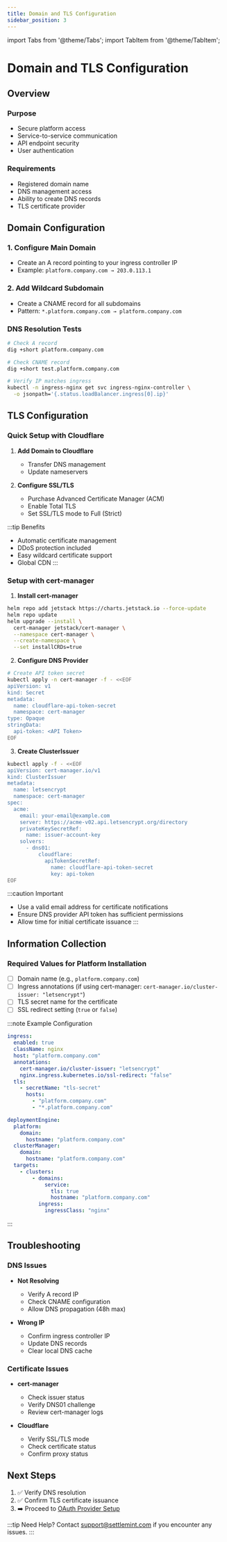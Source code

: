 ```yaml
---
title: Domain and TLS Configuration
sidebar_position: 3
---
```


import Tabs from '@theme/Tabs';
import TabItem from '@theme/TabItem';

# Domain and TLS Configuration

## Overview

<div className="row margin-bottom--lg">
<div className="col col--6">

### Purpose
* Secure platform access
* Service-to-service communication
* API endpoint security
* User authentication

</div>
<div className="col col--6">

### Requirements
* Registered domain name
* DNS management access
* Ability to create DNS records
* TLS certificate provider

</div>
</div>

## Domain Configuration

<Tabs>
<TabItem value="setup" label="Setup Steps" default>

### 1. Configure Main Domain
* Create an A record pointing to your ingress controller IP
* Example: `platform.company.com → 203.0.113.1`

### 2. Add Wildcard Subdomain
* Create a CNAME record for all subdomains
* Pattern: `*.platform.company.com → platform.company.com`

</TabItem>
<TabItem value="validation" label="Validation">

### DNS Resolution Tests
```bash
# Check A record
dig +short platform.company.com

# Check CNAME record
dig +short test.platform.company.com

# Verify IP matches ingress
kubectl -n ingress-nginx get svc ingress-nginx-controller \
  -o jsonpath='{.status.loadBalancer.ingress[0].ip}'
```

</TabItem>
</Tabs>

## TLS Configuration

<Tabs>
<TabItem value="cloudflare" label="Cloudflare (Recommended)" default>

### Quick Setup with Cloudflare

1. **Add Domain to Cloudflare**
   * Transfer DNS management
   * Update nameservers

2. **Configure SSL/TLS**
   * Purchase Advanced Certificate Manager (ACM)
   * Enable Total TLS
   * Set SSL/TLS mode to Full (Strict)

:::tip Benefits
* Automatic certificate management
* DDoS protection included
* Easy wildcard certificate support
* Global CDN
:::

</TabItem>
<TabItem value="certmanager" label="cert-manager">

### Setup with cert-manager

1. **Install cert-manager**
```bash
helm repo add jetstack https://charts.jetstack.io --force-update
helm repo update
helm upgrade --install \
  cert-manager jetstack/cert-manager \
  --namespace cert-manager \
  --create-namespace \
  --set installCRDs=true
```

2. **Configure DNS Provider**
```bash
# Create API token secret
kubectl apply -n cert-manager -f - <<EOF
apiVersion: v1
kind: Secret
metadata:
  name: cloudflare-api-token-secret
  namespace: cert-manager
type: Opaque
stringData:
  api-token: <API Token>
EOF
```

3. **Create ClusterIssuer**
```bash
kubectl apply -f - <<EOF
apiVersion: cert-manager.io/v1
kind: ClusterIssuer
metadata:
  name: letsencrypt
  namespace: cert-manager
spec:
  acme:
    email: your-email@example.com
    server: https://acme-v02.api.letsencrypt.org/directory
    privateKeySecretRef:
      name: issuer-account-key
    solvers:
      - dns01:
          cloudflare:
            apiTokenSecretRef:
              name: cloudflare-api-token-secret
              key: api-token
EOF
```

:::caution Important
* Use a valid email address for certificate notifications
* Ensure DNS provider API token has sufficient permissions
* Allow time for initial certificate issuance
:::

</TabItem>
</Tabs>

## Information Collection

<div className="alert alert--success" role="alert">

### Required Values for Platform Installation

* [ ] Domain name (e.g., `platform.company.com`)
* [ ] Ingress annotations (if using cert-manager: `cert-manager.io/cluster-issuer: "letsencrypt"`)
* [ ] TLS secret name for the certificate
* [ ] SSL redirect setting (`true` or `false`)

:::note Example Configuration
```yaml
ingress:
  enabled: true
  className: nginx
  host: "platform.company.com"
  annotations:
    cert-manager.io/cluster-issuer: "letsencrypt"
    nginx.ingress.kubernetes.io/ssl-redirect: "false"
  tls:
    - secretName: "tls-secret"
      hosts:
        - "platform.company.com"
        - "*.platform.company.com"

deploymentEngine:
  platform:
    domain:
      hostname: "platform.company.com"
  clusterManager:
    domain:
      hostname: "platform.company.com"
  targets:
    - clusters:
        - domains:
            service:
              tls: true
              hostname: "platform.company.com"
          ingress:
            ingressClass: "nginx"
```
:::

</div>

## Troubleshooting

<div className="row margin-bottom--lg">
<div className="col col--6">

### DNS Issues
* **Not Resolving**
  * Verify A record IP
  * Check CNAME configuration
  * Allow DNS propagation (48h max)

* **Wrong IP**
  * Confirm ingress controller IP
  * Update DNS records
  * Clear local DNS cache

</div>
<div className="col col--6">

### Certificate Issues
* **cert-manager**
  * Check issuer status
  * Verify DNS01 challenge
  * Review cert-manager logs

* **Cloudflare**
  * Verify SSL/TLS mode
  * Check certificate status
  * Confirm proxy status

</div>
</div>

## Next Steps

1. ✅ Verify DNS resolution
2. ✅ Confirm TLS certificate issuance
3. ➡️ Proceed to [OAuth Provider Setup](/documentation/docs/launch-platform/self-hosted/installation-guide/prerequisites/oauth)

:::tip Need Help?
Contact [support@settlemint.com](mailto:support@settlemint.com) if you encounter any issues.
:::